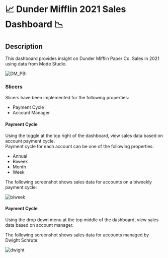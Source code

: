 # :chart_with_upwards_trend: Dunder Mifflin 2021 Sales Dashboard :chart_with_downwards_trend:

## Description
This dashboard provides insight on Dunder Mifflin Paper Co. Sales in 2021 using data from Mode Studio.  

![DM_PBI](https://github.com/vsupapo/SQLDataAnalysis/assets/60374437/7b6721a7-5177-485e-acf4-f01b55078b71)

### Slicers
Slicers have been implemented for the following properties:  
- Payment Cycle  
- Account Manager  

#### Payment Cycle
Using the toggle at the top right of the dashboard, view sales data based on account payment cycle.  
Payment cycle for each account can be one of the following properties:
- Annual  
- Biweek  
- Month
- Week

The following screenshot shows sales data for accounts on a biweekly payment cycle:

![biweek](https://github.com/vsupapo/SQLDataAnalysis/assets/60374437/df81ea11-b4ee-4a11-a616-374888249164)

#### Payment Cycle
Using the drop down menu at the top middle of the dashboard, view sales data based on account manager.  

The following screenshot shows sales data for accounts managed by Dwight Schrute:

![dwight](https://github.com/vsupapo/SQLDataAnalysis/assets/60374437/b6821714-16c6-4c5a-b2c2-730fb8d25a82)

